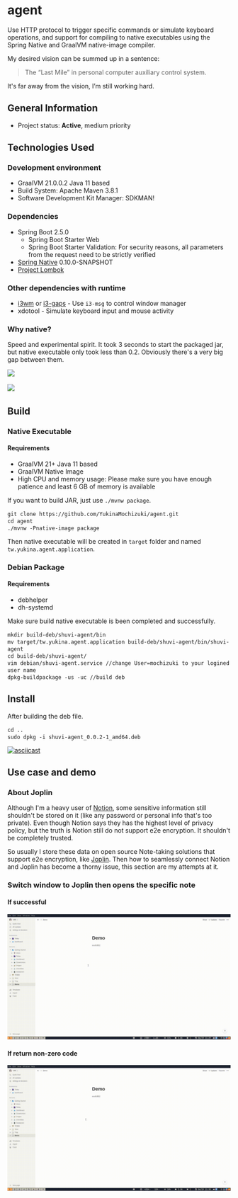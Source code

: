 # agent

Use HTTP protocol to trigger specific commands or simulate keyboard operations, and support for compiling to native executables using the Spring Native and GraalVM native-image compiler.

My desired vision can be summed up in a sentence:

> The “Last Mile” in personal computer auxiliary control system.

It's far away from the vision, I’m still working hard.

## General Information
- Project status: **Active**, medium priority

## Technologies Used
### Development environment
- GraalVM 21.0.0.2 Java 11 based
- Build System: Apache Maven 3.8.1
- Software Development Kit Manager: SDKMAN!

### Dependencies
- Spring Boot 2.5.0
  - Spring Boot Starter Web
  - Spring Boot Starter Validation: For security reasons, all parameters from the request need to be strictly verified
- [Spring Native](https://github.com/spring-projects-experimental/spring-native) 0.10.0-SNAPSHOT
- [Project Lombok](https://projectlombok.org/)

### Other dependencies with runtime
- [i3wm](https://i3wm.org) or [i3-gaps](https://github.com/Airblader/i3) - Use `i3-msg` to control window manager
- xdotool - Simulate keyboard input and mouse activity

### Why native?
Speed and experimental spirit. It took 3 seconds to start the packaged jar, but native executable only took less than 0.2. Obviously there's a very big gap between them.

![](https://i.imgur.com/orh4j5t.png)

![](https://i.imgur.com/Li3fqh2.png)

## Build
### Native Executable
#### Requirements
- GraalVM 21+ Java 11 based
- GraalVM Native Image
- High CPU and memory usage: Please make sure you have enough patience and least 6 GB of memory is available

If you want to build JAR, just use `./mvnw package`.

```Shell
git clone https://github.com/YukinaMochizuki/agent.git
cd agent
./mvnw -Pnative-image package
```

Then native executable will be created in `target` folder and named `tw.yukina.agent.application`.

### Debian Package
#### Requirements
- debhelper
- dh-systemd

Make sure build native executable is been completed and successfully.

```Shell
mkdir build-deb/shuvi-agent/bin
mv target/tw.yukina.agent.application build-deb/shuvi-agent/bin/shuvi-agent
cd build-deb/shuvi-agent/
vim debian/shuvi-agent.service //change User=mochizuki to your logined user name
dpkg-buildpackage -us -uc //build deb
```
## Install

After building the deb file.

```Shell
cd ..
sudo dpkg -i shuvi-agent_0.0.2-1_amd64.deb
```

[![asciicast](https://asciinema.org/a/E4gkPLOrJKZaTl32t9SThcYtX.svg)](https://asciinema.org/a/E4gkPLOrJKZaTl32t9SThcYtX)

## Use case and demo
### About Joplin
Although I'm a heavy user of [Notion](https://www.notion.so), some sensitive information still shouldn't be stored on it (like any password or personal info that's too private). Even though Notion says they has the highest level of privacy policy, but the truth is Notion still do not support e2e encryption. It shouldn't be completely trusted.

So usually I store these data on open source Note-taking solutions that support e2e encryption, like [Joplin](https://joplinapp.org). Then how to seamlessly connect Notion and Joplin has become a thorny issue, this section are my attempts at it.

### Switch window to Joplin then opens the specific note
#### If successful
[![](https://raw.githubusercontent.com/YukinaMochizuki/agent/master/2021-06-29%2011-29-27.gif)](https://raw.githubusercontent.com/YukinaMochizuki/agent/master/2021-06-29%2011-29-27.gif)

#### If return non-zero code
[![](https://raw.githubusercontent.com/YukinaMochizuki/agent/master/2021-06-29%2011-30-38.gif)](https://raw.githubusercontent.com/YukinaMochizuki/agent/master/2021-06-29%2011-30-38.gif)

